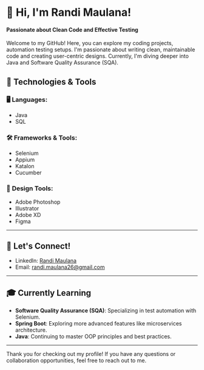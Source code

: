 # 👋 Hi, I'm Randi Maulana!

#### Passionate about Clean Code and Effective Testing

Welcome to my GitHub! Here, you can explore my coding projects, automation testing setups. I'm passionate about writing clean, maintainable code and creating user-centric designs. Currently, I'm diving deeper into Java and Software Quality Assurance (SQA).

## 🔧 Technologies & Tools

### 🖥️ **Languages**:
- Java
- SQL

### 🛠️ **Frameworks & Tools**:
- Selenium
- Appium
- Katalon
- Cucumber

### 🎨 **Design Tools**:
- Adobe Photoshop
- Illustrator
- Adobe XD
- Figma

---


## 💬 Let's Connect!

- LinkedIn: [Randi Maulana](https://www.linkedin.com/in/randimaulana)
- Email: [randi.maulana26@gmail.com](mailto:randi.maulana26@gmail.com)

---

## 🎓 Currently Learning

- **Software Quality Assurance (SQA)**: Specializing in test automation with Selenium.
- **Spring Boot**: Exploring more advanced features like microservices architecture.
- **Java**: Continuing to master OOP principles and best practices.

---

Thank you for checking out my profile! If you have any questions or collaboration opportunities, feel free to reach out to me.
